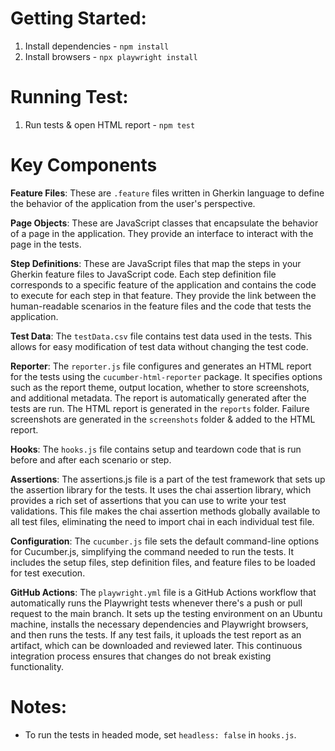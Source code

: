 # Getting Started:
1. Install dependencies - `npm install`
2. Install browsers - `npx playwright install`

# Running Test:
1. Run tests & open HTML report - `npm test`


# Key Components
**Feature Files**: These are `.feature` files written in Gherkin language to define the behavior of the application from the user's perspective.

**Page Objects**: These are JavaScript classes that encapsulate the behavior of a page in the application. They provide an interface to interact with the page in the tests.

**Step Definitions**: These are JavaScript files that map the steps in your Gherkin feature files to JavaScript code. Each step definition file corresponds to a specific feature of the application and contains the code to execute for each step in that feature. They provide the link between the human-readable scenarios in the feature files and the code that tests the application.

**Test Data**: The `testData.csv` file contains test data used in the tests. This allows for easy modification of test data without changing the test code.

**Reporter**: The `reporter.js` file configures and generates an HTML report for the tests using the `cucumber-html-reporter` package. It specifies options such as the report theme, output location, whether to store screenshots, and additional metadata. The report is automatically generated after the tests are run. The HTML report is generated in the `reports` folder. Failure screenshots are generated in the `screenshots` folder & added to the HTML report.

**Hooks**: The `hooks.js` file contains setup and teardown code that is run before and after each scenario or step.

**Assertions**: The assertions.js file is a part of the test framework that sets up the assertion library for the tests. It uses the chai assertion library, which provides a rich set of assertions that you can use to write your test validations. This file makes the chai assertion methods globally available to all test files, eliminating the need to import chai in each individual test file.

**Configuration**: The `cucumber.js` file sets the default command-line options for Cucumber.js, simplifying the command needed to run the tests. It includes the setup files, step definition files, and feature files to be loaded for test execution.

**GitHub Actions**: The `playwright.yml` file is a GitHub Actions workflow that automatically runs the Playwright tests whenever there's a push or pull request to the main branch. It sets up the testing environment on an Ubuntu machine, installs the necessary dependencies and Playwright browsers, and then runs the tests. If any test fails, it uploads the test report as an artifact, which can be downloaded and reviewed later. This continuous integration process ensures that changes do not break existing functionality.

# Notes:
- To run the tests in headed mode, set `headless: false` in `hooks.js`.